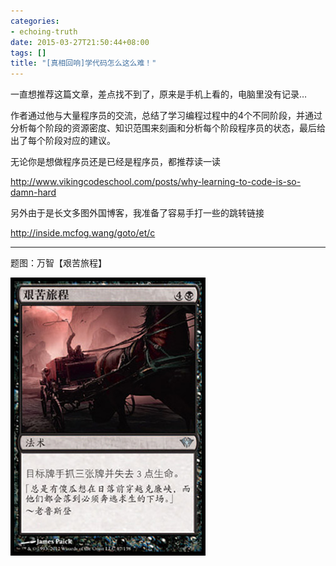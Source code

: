 ```yaml
---
categories:
- echoing-truth
date: 2015-03-27T21:50:44+08:00
tags: []
title: "[真相回响]学代码怎么这么难！"
---
```


一直想推荐这篇文章，差点找不到了，原来是手机上看的，电脑里没有记录…

作者通过他与大量程序员的交流，总结了学习编程过程中的4个不同阶段，并通过分析每个阶段的资源密度、知识范围来刻画和分析每个阶段程序员的状态，最后给出了每个阶段对应的建议。

无论你是想做程序员还是已经是程序员，都推荐读一读

<http://www.vikingcodeschool.com/posts/why-learning-to-code-is-so-damn-hard>

另外由于是长文多图外国博客，我准备了容易手打一些的跳转链接

<http://inside.mcfog.wang/goto/et/c>


-----


题图：万智【艰苦旅程】

![](/img/2015-q1/dka67.jpg)


